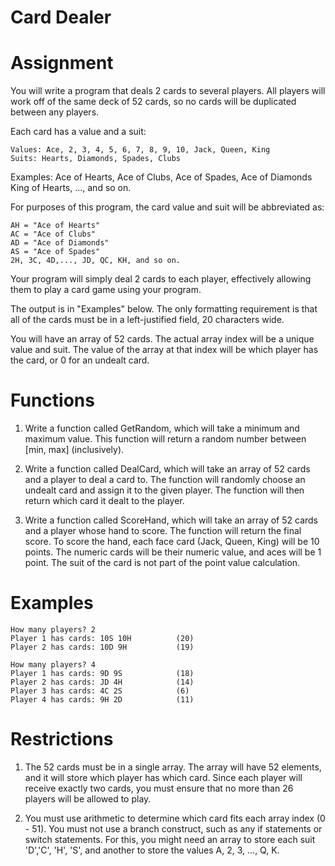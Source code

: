 # Card Dealer

# **Assignment**
You will write a program that deals 2 cards to several players. All players will work off of the same deck of 52 cards, so no cards will be duplicated between any players.

Each card has a value and a suit:

```
Values: Ace, 2, 3, 4, 5, 6, 7, 8, 9, 10, Jack, Queen, King
Suits: Hearts, Diamonds, Spades, Clubs
```
Examples: Ace of Hearts, Ace of Clubs, Ace of Spades, Ace of Diamonds
King of Hearts, ..., and so on.

For purposes of this program, the card value and suit will be abbreviated as:

```
AH = "Ace of Hearts"
AC = "Ace of Clubs"
AD = "Ace of Diamonds"
AS = "Ace of Spades"
2H, 3C, 4D,..., JD, QC, KH, and so on.
```
Your program will simply deal 2 cards to each player, effectively allowing them to play a card game using your program.

The output is in "Examples" below. The only formatting requirement is that all of the cards must be in a left-justified field, 20 characters wide.

You will have an array of 52 cards. The actual array index will be a unique value and suit. The value of the array at that index will be which player has the card, or 0 for an undealt card.

# **Functions**
1. Write a function called GetRandom, which will take a minimum and maximum value. This function will return a random number between [min, max] (inclusively).

2. Write a function called DealCard, which will take an array of 52 cards and a player to deal a card to. The function will randomly choose an undealt card and assign it to the given player. The function will then return which card it dealt to the player.

3. Write a function called ScoreHand, which will take an array of 52 cards and a player whose hand to score. The function will return the final score. To score the hand, each face card (Jack, Queen, King) will be 10 points. The numeric cards will be their numeric value, and aces will be 1 point. The suit of the card is not part of the point value calculation.

# **Examples**
```
How many players? 2
Player 1 has cards: 10S 10H          (20)
Player 2 has cards: 10D 9H           (19)
```
```
How many players? 4
Player 1 has cards: 9D 9S            (18)
Player 2 has cards: JD 4H            (14)
Player 3 has cards: 4C 2S            (6)
Player 4 has cards: 9H 2D            (11)
```

# **Restrictions**
1. The 52 cards must be in a single array. The array will have 52 elements, and it will store which player has which card. Since each player will receive exactly two cards, you must ensure that no more than 26 players will be allowed to play.

2. You must use arithmetic to determine which card fits each array index (0 - 51). You must not use a branch construct, such as any if statements or switch statements. For this, you might need an array to store each suit 'D','C', 'H', 'S', and another to store the values A, 2, 3, ..., Q, K.
